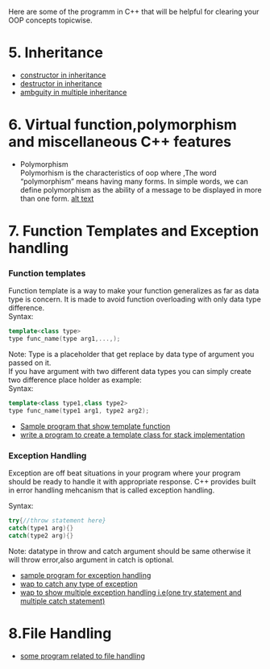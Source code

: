 Here are some of the programm in C++ that will be helpful for clearing your OOP concepts topicwise.

# 5. Inheritance
* [constructor in inheritance](https://github.com/Utshav-paudel/C-plus-programs/blob/43c9d4ce41b819ed2af3f3a29bf9dc9d7479a3cc/code/inheritance%20program/constuctor%20in%20inheritance.cpp)
* [destructor in inheritance ](https://github.com/Utshav-paudel/C-plus-programs/blob/be7a47fb8cd326f62748bbbc7faf9fc09c2cdd12/code/inheritance%20program/destructor%20in%20inheritance.cpp)
* [ambguity in multiple inheritance](https://github.com/Utshav-paudel/C-plus-programs/blob/be7a47fb8cd326f62748bbbc7faf9fc09c2cdd12/code/inheritance%20program/ambguity%20in%20multipath.cpp)
# 6. Virtual function,polymorphism and miscellaneous C++ features
* Polymorphism  
Polymorhism is the characteristics of oop where ,The word “polymorphism” means having many forms. In simple words, we can define polymorphism as the ability of a message to be displayed in more than one form.
[alt text](https://github.com/Utshav-paudel/C-plus-programs/blob/59bf11df05455553b192e17e0fd401eba2734d37/code/polymorphism.png)
# 7. Function Templates and Exception handling
### Function templates  
Function template is a way to make your function generalizes as far as data type is concern.
It is made to avoid function overloading with only data type difference.  
Syntax:  
```c++
template<class type>
type func_name(type arg1,...,);
```
Note:
Type is a placeholder that get replace by data type of argument you passed on it.  
If you have argument with two different data types you can simply create two difference place holder as example:  
Syntax:  
```c++  
template<class type1,class type2>
type func_name(type1 arg1, type2 arg2);
```
* [Sample program that show template function](https://github.com/Utshav-paudel/C-plus-programs/blob/b97e6a3f566ebc1bb00dc1facd9304f96c1e4984/code/Function%20template%20and%20Exception%20handling/Templates/function_temp.cpp)
* [write a program to create a template class for stack implementation ](https://github.com/Utshav-paudel/C-plus-programs/blob/975b6c22ec67ddfeca1c81d16e30dc3a641ac0bf/code/Function%20template%20and%20Exception%20handling/Templates/template%20of%20stack.cpp)

### Exception Handling  
Exception are off beat situations in your program where your program should be ready to handle it with appropriate response. C++ provides built in error handling mehcanism that is called exception handling.  

Syntax:  
```C++
try{//throw statement here}
catch(type1 arg){}
catch(type2 arg){}
```
Note: datatype in throw and catch argument should be same otherwise it will throw error,also argument in catch is optional.  
* [sample program for exception handling](https://github.com/Utshav-paudel/C-plus-programs/blob/5ef5967083e233908b055e89266a256d5843031d/code/Function%20template%20and%20Exception%20handling/exception%20handling/sample_program_exception_handling.cpp)
* [wap to catch any type of exception](https://github.com/Utshav-paudel/C-plus-programs/blob/5ef5967083e233908b055e89266a256d5843031d/code/Function%20template%20and%20Exception%20handling/exception%20handling/wap%20to%20catch%20any%20type%20of%20exception.cpp)
* [wap to show multiple exception handling i.e(one try statement and multiple catch statement)](https://github.com/Utshav-paudel/C-plus-programs/blob/7827ac65c92afc5d488d9b63928e940f6578691a/code/Function%20template%20and%20Exception%20handling/exception%20handling/using%20multiple%20catch%20statement.cpp)
# 8.File Handling
* [some program related to file handling](https://github.com/Utshav-paudel/C-plus-programs/tree/5ed9bab770d2b478a7ec18fe47ca9cff747debb9/code/file%20handling)
